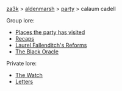 [za3k](/) > [aldenmarsh](/aldenmarsh/) > [party](players1) > calaum cadell

Group lore:

- [Places the party has visited](visited)
- [Recaps](recap)
- [Laurel Fallenditch's Reforms](laurel_fallenditch)
- [The Black Oracle](black_oracle)

Private lore:

- [The Watch](watch)
- [Letters](cal_letters)

